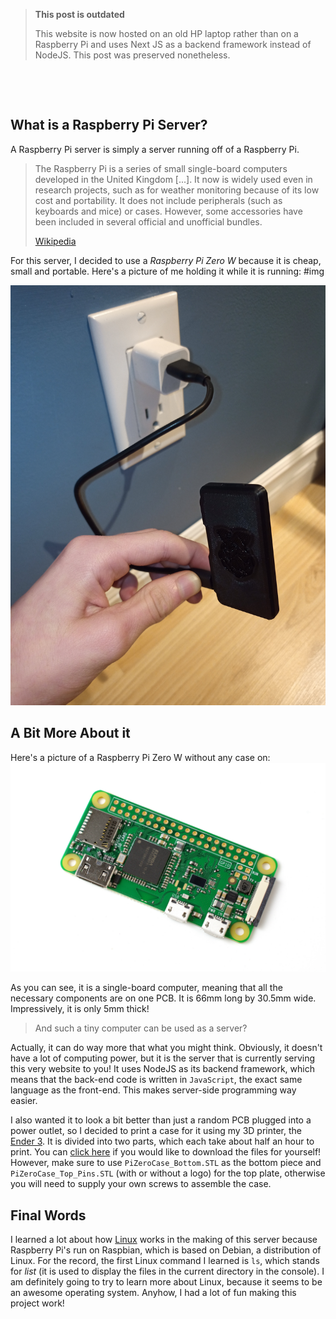 > **This post is outdated**
>
> This website is now hosted on an old HP laptop rather than on a Raspberry Pi and uses Next JS as a backend framework instead of NodeJS. This post was preserved nonetheless.

&nbsp;

&nbsp;

## What is a Raspberry Pi Server?

A Raspberry Pi server is simply a server running off of a Raspberry Pi.

> The Raspberry Pi is a series of small single-board computers developed in the United Kingdom [...]. It now is widely used even in research projects, such as for weather monitoring because of its low cost and portability. It does not include peripherals (such as keyboards and mice) or cases. However, some accessories have been included in several official and unofficial bundles.
>
> [Wikipedia](https://en.wikipedia.org/wiki/Raspberry_Pi)

For this server, I decided to use a _Raspberry Pi Zero W_ because it is cheap, small and portable. Here's a picture of me holding it while it is running:
#img

![raspberry pi zero w running in 3d printed case](IMG_20200508_175632_3.jpg)

## A Bit More About it

Here's a picture of a Raspberry Pi Zero W without any case on:
![bare raspberry pi zero w](<Raspberry_Pi_Zero_W_(33209067455).jpg>)

As you can see, it is a single-board computer, meaning that all the necessary components are on one PCB. It is 66mm long by 30.5mm wide. Impressively, it is only 5mm thick!

> And such a tiny computer can be used as a server?

Actually, it can do way more that what you might think. Obviously, it doesn't have a lot of computing power, but it is the server that is currently serving this very website to you! It uses NodeJS as its backend framework, which means that the back-end code is written in `JavaScript`, the exact same language as the front-end. This makes server-side programming way easier.

I also wanted it to look a bit better than just a random PCB plugged into a power outlet, so I decided to print a case for it using my 3D printer, the [Ender 3](https://www.creality3d.shop/products/creality3d-ender-3-pro-high-precision-3d-printer). It is divided into two parts, which each take about half an hour to print. You can [click here](https://www.thingiverse.com/thing:2962386) if you would like to download the files for yourself! However, make sure to use `PiZeroCase_Bottom.STL` as the bottom piece and `PiZeroCase_Top_Pins.STL` (with or without a logo) for the top plate, otherwise you will need to supply your own screws to assemble the case.

## Final Words

I learned a lot about how [Linux](https://www.linux.org/) works in the making of this server because Raspberry Pi's run on Raspbian, which is based on Debian, a distribution of Linux. For the record, the first Linux command I learned is `ls`, which stands for _list_ (it is used to display the files in the current directory in the console). I am definitely going to try to learn more about Linux, because it seems to be an awesome operating system. Anyhow, I had a lot of fun making this project work!
